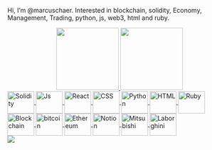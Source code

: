 Hi, I’m @marcuschaer. Interested in blockchain, solidity, Economy, Management, Trading, python, js, web3, html and ruby.

<div align="center">
 <a href="https://github.com/marcuschaer">
  <img height="140em" src="https://github-readme-stats.vercel.app/api?username=marcuschaer&show_icons=true&theme=graywhite&include_all_commits=true&count_private=true"/>
  <img height="140em" src="https://github-readme-stats.vercel.app/api/top-langs/?username=marcuschaer&layout=compact&langs_count=7&theme=vision-friendly-dark"/>
</div>
 
 <div>
  <img align="center" alt="Solidity" height="50" width="60" src="https://solidity-portuguese.readthedocs.io/pt/latest/_images/logo.svg">
  <img align="center" alt="Js" height="50" width="60" src="https://img.shields.io/badge/JavaScript-323330?style=for-the-badge&logo=javascript&logoColor=F7DF1E">
  <img align="center" alt="React" height="50" width="60" src="https://img.shields.io/badge/React-20232A?style=for-the-badge&logo=react&logoColor=61DAFB">
  <img align="center" alt="CSS" height="50" width="60" src="https://img.shields.io/badge/CSS-239120?&style=for-the-badge&logo=css3&logoColor=white">
  <img align="center" alt="Python" height="50" width="60" src="https://img.shields.io/badge/Python-14354C?style=for-the-badge&logo=python&logoColor=white">
  <img align="center" alt="HTML" height="50" width="60" src="https://img.shields.io/badge/HTML-239120?style=for-the-badge&logo=html5&logoColor=white">
  <img align="center" alt="Ruby" height="50" width="60" src="https://img.shields.io/badge/Ruby-CC342D?style=for-the-badge&logo=ruby&logoColor=white">
  <img align="center" alt="Blockchain" height="50" width="60" src="https://img.shields.io/badge/hyperledger-2F3134?style=for-the-badge&logo=hyperledger&logoColor=white">
  <img align="center" alt="bitcoin" height="50" width="60" src="https://img.shields.io/badge/Bitcoin-000000?style=for-the-badge&logo=bitcoin&logoColor=white">
<img align="center" alt="Ethereum" height="50" width="60" src="https://img.shields.io/badge/Ethereum-3C3C3D?style=for-the-badge&logo=Ethereum&logoColor=white">
 <img align="center" alt="Notion" height="50" width="60" src="https://img.shields.io/badge/Notion-000000?style=for-the-badge&logo=notion&logoColor=white">
 <img align="center" alt="Mitsubishi" height="50" width="60" src="https://aleen42.github.io/badges/src/mitsubishi.svg">
 <img align="center" alt="Laborghini" height="50" width="60" src="https://aleen42.github.io/badges/src/lamborghini.svg">
</div>
 
<div
  <a href="https://www.linkedin.com/in/marcuschaer" target="_blank"><img src="https://img.shields.io/badge/-LinkedIn-%230077B5?style=for-the-badge&logo=linkedin&logoColor=white" target="_blank"></a> 
 
</div>

